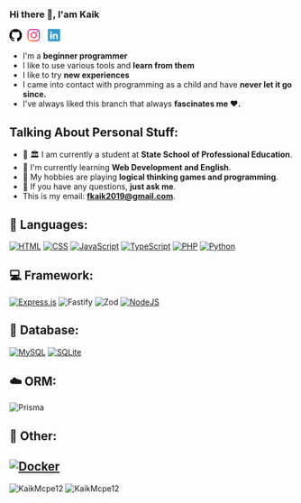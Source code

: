 ### Hi there 👋, I'am Kaik
<a href="https://github.com/KaikMcpe12">
  <img align="left" alt="Github" width="22px" src="./icons/github.svg" />
</a>
<a href="https://www.instagram.com/kaikmcpe12/" style="display:inline-block;margin-left:10px">
  <img align="left" alt="Instagram" width="22px" src="./icons/instagram.svg" />
</a>
<a href="www.linkedin.com/in/kaik-oliveira-paiva-42856a298" style="display:inline-block;margin-left:10px">
  <img align="left" alt="Instagram" width="22px" src="./icons/linkedin.svg" />
</a>
<br>

- I'm a **beginner programmer** 
- I like to use various tools and **learn from them**
- I like to try **new experiences**
- I came into contact with programming as a child and have **never let it go since.**
- I've always liked this branch that always **fascinates me ❤️.**

## Talking About Personal Stuff:

- 👨 🏛 I am currently a student at **State School of Professional Education**.
- 🌱 I'm currently learning **Web Development and English**. 
- 🤔 My hobbies are playing **logical thinking games and programming**.
- 💬 If you have any questions, **just ask me**.
- This is my email: **fkaik2019@gmail.com**.

## 🚀 Languages:
[![HTML](https://img.shields.io/badge/HTML-%23E34F26.svg?logo=html5&logoColor=white)](#)
[![CSS](https://img.shields.io/badge/CSS-1572B6?logo=css3&logoColor=fff)](#)
[![JavaScript](https://img.shields.io/badge/JavaScript-F7DF1E?logo=javascript&logoColor=000)](#)
[![TypeScript](https://img.shields.io/badge/TypeScript-3178C6?logo=typescript&logoColor=fff)](#)
[![PHP](https://img.shields.io/badge/php-%23777BB4.svg?&logo=php&logoColor=white)](#)
[![Python](https://img.shields.io/badge/Python-3776AB?logo=python&logoColor=fff)](#)
## 💻 Framework:
[![Express.js](https://img.shields.io/badge/Express.js-%23404d59.svg?logo=express&logoColor=%2361DAFB)](#)
![Fastify](https://img.shields.io/badge/fastify-%23000000.svg?style=for-the-badge&logo=fastify&logoColor=white)
![Zod](https://img.shields.io/badge/zod-%233068b7.svg?style=for-the-badge&logo=zod&logoColor=white)
[![NodeJS](https://img.shields.io/badge/Node.js-6DA55F?logo=node.js&logoColor=white)](#)
## 🏦 Database:
[![MySQL](https://img.shields.io/badge/MySQL-4479A1?logo=mysql&logoColor=fff)](#)
[![SQLite](https://img.shields.io/badge/SQLite-%2307405e.svg?logo=sqlite&logoColor=white)](#)
## ☁️ ORM:
![Prisma](https://img.shields.io/badge/Prisma-3982CE?style=for-the-badge&logo=Prisma&logoColor=white)
## 🥅 Other:
[![Docker](https://img.shields.io/badge/Docker-2496ED?logo=docker&logoColor=fff)](#)
---
<img style="" src="https://github-readme-stats.vercel.app/api?username=KaikMcpe12&theme=tokyonight&count_private=true&show_icons=true" alt="KaikMcpe12" />
<img src="https://github-readme-stats.vercel.app/api/top-langs/?username=KaikMcpe12&layout=compact&theme=tokyonight" alt="KaikMcpe12" />